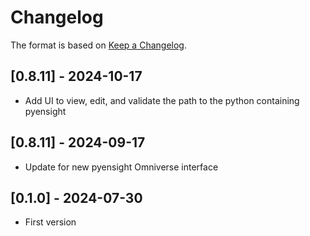 # Changelog

The format is based on [Keep a Changelog](https://keepachangelog.com/en/1.0.0/).

## [0.8.11] - 2024-10-17
- Add UI to view, edit, and validate the path to the python containing pyensight

## [0.8.11] - 2024-09-17
- Update for new pyensight Omniverse interface

## [0.1.0] - 2024-07-30
- First version
